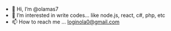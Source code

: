 - 👋 Hi, I’m @olamas7
- 👀 I’m interested in write codes... like node.js, react, c#, php, etc
- 📫 How to reach me ... loginola0@gmail.com

<!---
olamas7/olamas7 is a ✨ special ✨ repository because its `README.md` (this file) appears on your GitHub profile.
You can click the Preview link to take a look at your changes.
--->
